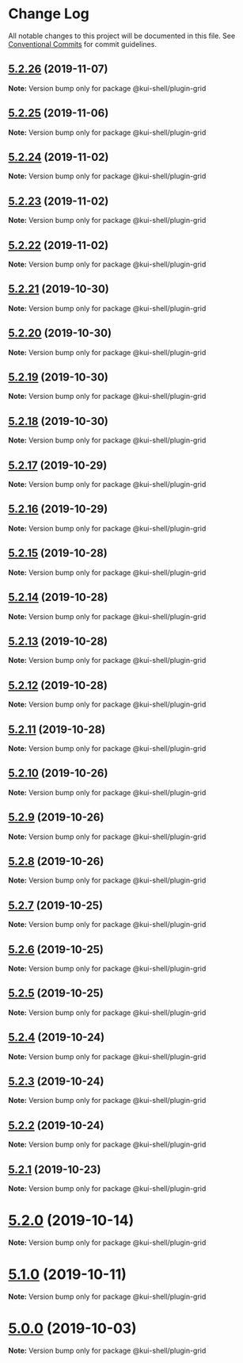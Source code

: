 # Change Log

All notable changes to this project will be documented in this file.
See [Conventional Commits](https://conventionalcommits.org) for commit guidelines.

## [5.2.26](https://github.com/IBM/kui/compare/v4.5.0...v5.2.26) (2019-11-07)

**Note:** Version bump only for package @kui-shell/plugin-grid

## [5.2.25](https://github.com/IBM/kui/compare/v4.5.0...v5.2.25) (2019-11-06)

**Note:** Version bump only for package @kui-shell/plugin-grid

## [5.2.24](https://github.com/IBM/kui/compare/v5.2.23...v5.2.24) (2019-11-02)

**Note:** Version bump only for package @kui-shell/plugin-grid

## [5.2.23](https://github.com/IBM/kui/compare/v5.2.22...v5.2.23) (2019-11-02)

**Note:** Version bump only for package @kui-shell/plugin-grid

## [5.2.22](https://github.com/IBM/kui/compare/v4.5.0...v5.2.22) (2019-11-02)

**Note:** Version bump only for package @kui-shell/plugin-grid

## [5.2.21](https://github.com/IBM/kui/compare/v4.5.0...v5.2.21) (2019-10-30)

**Note:** Version bump only for package @kui-shell/plugin-grid

## [5.2.20](https://github.com/IBM/kui/compare/v5.2.19...v5.2.20) (2019-10-30)

**Note:** Version bump only for package @kui-shell/plugin-grid

## [5.2.19](https://github.com/IBM/kui/compare/v4.5.0...v5.2.19) (2019-10-30)

**Note:** Version bump only for package @kui-shell/plugin-grid

## [5.2.18](https://github.com/IBM/kui/compare/v4.5.0...v5.2.18) (2019-10-30)

**Note:** Version bump only for package @kui-shell/plugin-grid

## [5.2.17](https://github.com/IBM/kui/compare/v5.2.16...v5.2.17) (2019-10-29)

**Note:** Version bump only for package @kui-shell/plugin-grid

## [5.2.16](https://github.com/IBM/kui/compare/v4.5.0...v5.2.16) (2019-10-29)

**Note:** Version bump only for package @kui-shell/plugin-grid

## [5.2.15](https://github.com/IBM/kui/compare/v4.5.0...v5.2.15) (2019-10-28)

**Note:** Version bump only for package @kui-shell/plugin-grid

## [5.2.14](https://github.com/IBM/kui/compare/v5.2.13...v5.2.14) (2019-10-28)

**Note:** Version bump only for package @kui-shell/plugin-grid

## [5.2.13](https://github.com/IBM/kui/compare/v5.2.12...v5.2.13) (2019-10-28)

**Note:** Version bump only for package @kui-shell/plugin-grid

## [5.2.12](https://github.com/IBM/kui/compare/v4.5.0...v5.2.12) (2019-10-28)

**Note:** Version bump only for package @kui-shell/plugin-grid

## [5.2.11](https://github.com/IBM/kui/compare/v4.5.0...v5.2.11) (2019-10-28)

**Note:** Version bump only for package @kui-shell/plugin-grid

## [5.2.10](https://github.com/IBM/kui/compare/v5.2.9...v5.2.10) (2019-10-26)

**Note:** Version bump only for package @kui-shell/plugin-grid

## [5.2.9](https://github.com/IBM/kui/compare/v4.5.0...v5.2.9) (2019-10-26)

**Note:** Version bump only for package @kui-shell/plugin-grid

## [5.2.8](https://github.com/IBM/kui/compare/v4.5.0...v5.2.8) (2019-10-26)

**Note:** Version bump only for package @kui-shell/plugin-grid

## [5.2.7](https://github.com/IBM/kui/compare/v5.2.6...v5.2.7) (2019-10-25)

**Note:** Version bump only for package @kui-shell/plugin-grid

## [5.2.6](https://github.com/IBM/kui/compare/v4.5.0...v5.2.6) (2019-10-25)

**Note:** Version bump only for package @kui-shell/plugin-grid

## [5.2.5](https://github.com/IBM/kui/compare/v4.5.0...v5.2.5) (2019-10-25)

**Note:** Version bump only for package @kui-shell/plugin-grid

## [5.2.4](https://github.com/IBM/kui/compare/v4.5.0...v5.2.4) (2019-10-24)

**Note:** Version bump only for package @kui-shell/plugin-grid

## [5.2.3](https://github.com/IBM/kui/compare/v5.2.2...v5.2.3) (2019-10-24)

**Note:** Version bump only for package @kui-shell/plugin-grid

## [5.2.2](https://github.com/IBM/kui/compare/v4.5.0...v5.2.2) (2019-10-24)

**Note:** Version bump only for package @kui-shell/plugin-grid

## [5.2.1](https://github.com/IBM/kui/compare/v5.2.0...v5.2.1) (2019-10-23)

**Note:** Version bump only for package @kui-shell/plugin-grid

# [5.2.0](https://github.com/IBM/kui/compare/v4.5.0...v5.2.0) (2019-10-14)

**Note:** Version bump only for package @kui-shell/plugin-grid

# [5.1.0](https://github.com/IBM/kui/compare/v4.5.0...v5.1.0) (2019-10-11)

**Note:** Version bump only for package @kui-shell/plugin-grid

# [5.0.0](https://github.com/IBM/kui/compare/v4.5.0...v5.0.0) (2019-10-03)

**Note:** Version bump only for package @kui-shell/plugin-grid
